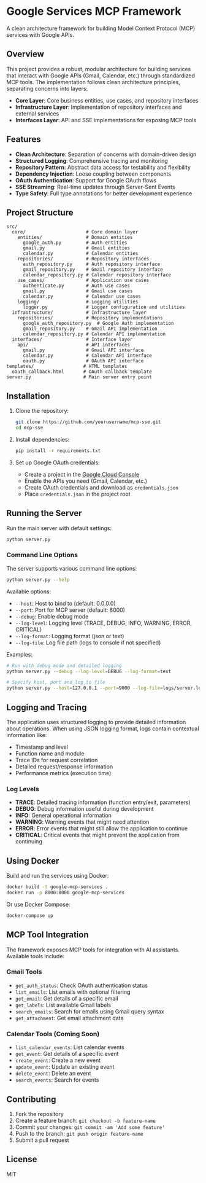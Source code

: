 # Google Services MCP Framework

A clean architecture framework for building Model Context Protocol (MCP) services with Google APIs.

## Overview

This project provides a robust, modular architecture for building services that interact with Google APIs (Gmail, Calendar, etc.) through standardized MCP tools. The implementation follows clean architecture principles, separating concerns into layers:

- **Core Layer**: Core business entities, use cases, and repository interfaces
- **Infrastructure Layer**: Implementation of repository interfaces and external services
- **Interfaces Layer**: API and SSE implementations for exposing MCP tools

## Features

- **Clean Architecture**: Separation of concerns with domain-driven design
- **Structured Logging**: Comprehensive tracing and monitoring
- **Repository Pattern**: Abstract data access for testability and flexibility
- **Dependency Injection**: Loose coupling between components
- **OAuth Authentication**: Support for Google OAuth flows
- **SSE Streaming**: Real-time updates through Server-Sent Events
- **Type Safety**: Full type annotations for better development experience

## Project Structure

```
src/
  core/                      # Core domain layer
    entities/                # Domain entities
      google_auth.py         # Auth entities
      gmail.py               # Gmail entities
      calendar.py            # Calendar entities
    repositories/            # Repository interfaces
      auth_repository.py     # Auth repository interface
      gmail_repository.py    # Gmail repository interface
      calendar_repository.py # Calendar repository interface
    use_cases/               # Application use cases
      authenticate.py        # Auth use cases
      gmail.py               # Gmail use cases
      calendar.py            # Calendar use cases
    logging/                 # Logging utilities
      logger.py              # Logger configuration and utilities
  infrastructure/            # Infrastructure layer
    repositories/            # Repository implementations
      google_auth_repository.py  # Google Auth implementation
      gmail_repository.py    # Gmail API implementation
      calendar_repository.py # Calendar API implementation
  interfaces/                # Interface layer
    api/                     # API interfaces
      gmail.py               # Gmail API interface
      calendar.py            # Calendar API interface
      oauth.py               # OAuth API interface
templates/                  # HTML templates
  oauth_callback.html       # OAuth callback template
server.py                   # Main server entry point
```

## Installation

1. Clone the repository:
   ```bash
   git clone https://github.com/yourusername/mcp-sse.git
   cd mcp-sse
   ```

2. Install dependencies:
   ```bash
   pip install -r requirements.txt
   ```

3. Set up Google OAuth credentials:
   - Create a project in the [Google Cloud Console](https://console.cloud.google.com/)
   - Enable the APIs you need (Gmail, Calendar, etc.)
   - Create OAuth credentials and download as `credentials.json`
   - Place `credentials.json` in the project root

## Running the Server

Run the main server with default settings:

```bash
python server.py
```

### Command Line Options

The server supports various command line options:

```bash
python server.py --help
```

Available options:

- `--host`: Host to bind to (default: 0.0.0.0)
- `--port`: Port for MCP server (default: 8000)
- `--debug`: Enable debug mode
- `--log-level`: Logging level (TRACE, DEBUG, INFO, WARNING, ERROR, CRITICAL)
- `--log-format`: Logging format (json or text)
- `--log-file`: Log file path (logs to console if not specified)

Examples:

```bash
# Run with debug mode and detailed logging
python server.py --debug --log-level=DEBUG --log-format=text

# Specify host, port and log to file
python server.py --host=127.0.0.1 --port=9000 --log-file=logs/server.log
```

## Logging and Tracing

The application uses structured logging to provide detailed information about operations. When using JSON logging format, logs contain contextual information like:

- Timestamp and level
- Function name and module
- Trace IDs for request correlation
- Detailed request/response information
- Performance metrics (execution time)

### Log Levels

- **TRACE**: Detailed tracing information (function entry/exit, parameters)
- **DEBUG**: Debug information useful during development
- **INFO**: General operational information
- **WARNING**: Warning events that might need attention
- **ERROR**: Error events that might still allow the application to continue
- **CRITICAL**: Critical events that might prevent the application from continuing

## Using Docker

Build and run the services using Docker:

```bash
docker build -t google-mcp-services .
docker run -p 8000:8000 google-mcp-services
```

Or use Docker Compose:

```bash
docker-compose up
```

## MCP Tool Integration

The framework exposes MCP tools for integration with AI assistants. Available tools include:

### Gmail Tools

- `get_auth_status`: Check OAuth authentication status
- `list_emails`: List emails with optional filtering
- `get_email`: Get details of a specific email
- `get_labels`: List available Gmail labels
- `search_emails`: Search for emails using Gmail query syntax
- `get_attachment`: Get email attachment data

### Calendar Tools (Coming Soon)

- `list_calendar_events`: List calendar events
- `get_event`: Get details of a specific event
- `create_event`: Create a new event
- `update_event`: Update an existing event
- `delete_event`: Delete an event
- `search_events`: Search for events

## Contributing

1. Fork the repository
2. Create a feature branch: `git checkout -b feature-name`
3. Commit your changes: `git commit -am 'Add some feature'`
4. Push to the branch: `git push origin feature-name`
5. Submit a pull request

## License

MIT 